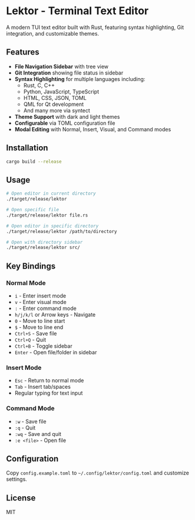 # Lektor - Terminal Text Editor

A modern TUI text editor built with Rust, featuring syntax highlighting, Git integration, and customizable themes.

## Features

- **File Navigation Sidebar** with tree view
- **Git Integration** showing file status in sidebar
- **Syntax Highlighting** for multiple languages including:
  - Rust, C, C++
  - Python, JavaScript, TypeScript
  - HTML, CSS, JSON, TOML
  - QML for Qt development
  - And many more via syntect
- **Theme Support** with dark and light themes
- **Configurable** via TOML configuration file
- **Modal Editing** with Normal, Insert, Visual, and Command modes

## Installation

```bash
cargo build --release
```

## Usage

```bash
# Open editor in current directory
./target/release/lektor

# Open specific file
./target/release/lektor file.rs

# Open editor in specific directory
./target/release/lektor /path/to/directory

# Open with directory sidebar
./target/release/lektor src/
```

## Key Bindings

### Normal Mode
- `i` - Enter insert mode
- `v` - Enter visual mode
- `:` - Enter command mode
- `h/j/k/l` or Arrow keys - Navigate
- `0` - Move to line start
- `$` - Move to line end
- `Ctrl+S` - Save file
- `Ctrl+Q` - Quit
- `Ctrl+B` - Toggle sidebar
- `Enter` - Open file/folder in sidebar

### Insert Mode
- `Esc` - Return to normal mode
- `Tab` - Insert tab/spaces
- Regular typing for text input

### Command Mode
- `:w` - Save file
- `:q` - Quit
- `:wq` - Save and quit
- `:e <file>` - Open file

## Configuration

Copy `config.example.toml` to `~/.config/lektor/config.toml` and customize settings.

## License

MIT
